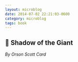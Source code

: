 ```yaml
---
layout: microblog
date: 2014-07-02 22:21:03-0600
category: microblog
tags: book
---
```

## 📖 Shadow of the Giant
*By Orson Scott Card*
